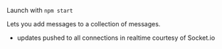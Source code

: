Launch with `npm start`

Lets you add messages to a collection of messages.
  - updates pushed to all connections in realtime courtesy of Socket.io
